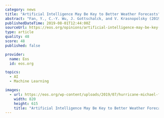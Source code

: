 ```yaml
---
category: news
title: "Artificial Intelligence May Be Key to Better Weather Forecasts"
abstract: "Fan, Y., C.-Y. Wu, J. Gottschalck, and V. Krasnopolsky (2019), Using artificial neural networks to improve CFS week 3-4 precipitation and 2m temperature forecast, paper presented at 1st NOAA ..."
publishedDateTime: 2019-08-01T12:44:00Z
sourceUrl: https://eos.org/opinions/artificial-intelligence-may-be-key-to-better-weather-forecasts
type: article
quality: 48
score: 48
published: false

provider:
  name: Eos
  id: eos.org

topics:
  - AI
  - Machine Learning

images:
  - url: https://eos.org/wp-content/uploads/2019/07/hurricane-michael-florida-panhandle.jpg
    width: 820
    height: 615
    title: "Artificial Intelligence May Be Key to Better Weather Forecasts"
---
```

